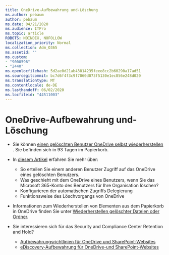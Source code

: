 ```yaml
---
title: OneDrive-Aufbewahrung und-Löschung
ms.author: pebaum
author: pebaum
ms.date: 04/21/2020
ms.audience: ITPro
ms.topic: article
ROBOTS: NOINDEX, NOFOLLOW
localization_priority: Normal
ms.collection: Adm_O365
ms.assetid: ''
ms.custom:
- "9000596"
- "2440"
ms.openlocfilehash: 5d2ae0d21ab43814235feee8cc2b60290a17ad51
ms.sourcegitcommit: bc7d6f4f3c9f7060d073f5130e1ec856e248d020
ms.translationtype: MT
ms.contentlocale: de-DE
ms.lasthandoff: 06/02/2020
ms.locfileid: "44511003"
---
```

# <a name="onedrive-retention-and-deletion"></a>OneDrive-Aufbewahrung und-Löschung

- Sie können [einen gelöschten Benutzer OneDrive selbst wiederherstellen](https://docs.microsoft.com/onedrive/restore-deleted-onedrive) . Sie befinden sich in 93 Tagen im Papierkorb.

- In [diesem Artikel](https://docs.microsoft.com/onedrive/retention-and-deletion) erfahren Sie mehr über:
    - So erteilen Sie einem anderen Benutzer Zugriff auf das OneDrive eines gelöschten Benutzers.
    - Was geschieht mit dem OneDrive eines Benutzers, wenn Sie das Microsoft 365-Konto des Benutzers für Ihre Organisation löschen?
    - Konfigurieren der automatischen Zugriffs Delegierung
    - Funktionsweise des Löschvorgangs von OneDrive

- Informationen zum Wiederherstellen von Elementen aus dem Papierkorb in OneDrive finden Sie unter [Wiederherstellen gelöschter Dateien oder Ordner](https://support.office.com/article/949ada80-0026-4db3-a953-c99083e6a84f).

- Sie interessieren sich für das Security and Compliance Center Retention and Hold?
    - [Aufbewahrungsrichtlinien für OneDrive und SharePoint-Websites](https://docs.microsoft.com/microsoft-365/compliance/retention-policies)
    - [eDiscovery-Aufbewahrung für OneDrive-und SharePoint-Websites](https://docs.microsoft.com/office365/securitycompliance/ediscovery-cases#step-4-place-content-locations-on-hold)

